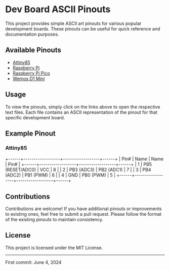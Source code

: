 # Dev Board ASCII Pinouts

This project provides simple ASCII art pinouts for various popular development boards. These pinouts can be useful for quick reference and documentation purposes.

## Available Pinouts

- [Attiny85](https://github.com/krum04/ascii_pinouts/blob/main/Attiny85.txt)
- [Raspberry Pi](https://github.com/krum04/ascii_pinouts/blob/main/RaspberryPi.txt)
- [Raspberry Pi Pico](https://github.com/krum04/ascii_pinouts/blob/main/RaspberryPiPico.txt)
- [Wemos D1 Mini](https://github.com/krum04/ascii_pinouts/blob/main/WemosD1Mini.txt)

## Usage

To view the pinouts, simply click on the links above to open the respective text files. Each file contains an ASCII representation of the pinout for that specific development board.

## Example Pinout

### Attiny85

+------+------------------+------------------+------+
| Pin# | Name             | Name             | Pin# |
+------+------------------+------------------+------+
|  1   | PB5 (RESET/ADC0) | VCC              |  8   |
|  2   | PB3 (ADC3)       | PB2 (ADC1)       |  7   |
|  3   | PB4 (ADC2)       | PB1 (PWM)        |  6   |
|  4   | GND              | PB0 (PWM)        |  5   |
+------+------------------+------------------+------+


## Contributions

Contributions are welcome! If you have additional pinouts or improvements to existing ones, feel free to submit a pull request. Please follow the format of the existing pinouts to maintain consistency.

## License

This project is licensed under the MIT License.

---

First commit: June 4, 2024
